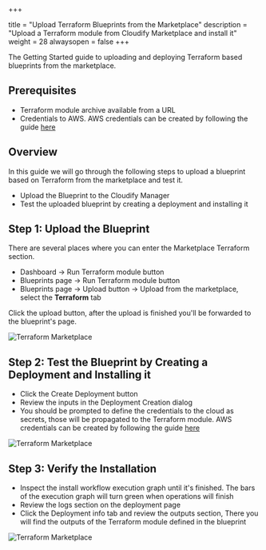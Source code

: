+++

title = "Upload Terraform Blueprints from the Marketplace"
description = "Upload a Terraform module from Cloudify Marketplace and install it"
weight = 28
alwaysopen = false
+++

The Getting Started guide to uploading and deploying Terraform based blueprints from the marketplace.

## Prerequisites
* Terraform module archive available from a URL
* Credentials to AWS. AWS credentials can be created by following the guide [here](https://docs.aws.amazon.com/IAM/latest/UserGuide/id_credentials_access-keys.html#Using_CreateAccessKey)


## Overview
In this guide we will go through the following steps to upload a blueprint based on Terraform from the marketplace and test it.

* Upload the Blueprint to the Cloudify Manager
* Test the uploaded blueprint by creating a deployment and installing it

## Step 1: Upload the Blueprint
There are several places where you can enter the Marketplace Terraform section.

* Dashboard -> Run Terraform module button
* Blueprints page -> Run Terraform module button
* Blueprints page -> Upload button -> Upload from the marketplace, select the **Terraform** tab

Click the upload button, after the upload is finished you'll be forwarded to the blueprint's page.


![Terraform Marketplace]( /images/trial_getting_started/tf/TtMarketplace.jpg )


## Step 2: Test the Blueprint by Creating a Deployment and Installing it
* Click the Create Deployment button
* Review the inputs in the Deployment Creation dialog
* You should be prompted to define the credentials to the cloud as secrets, those will be propagated to the Terraform module. AWS credentials can be created by following the guide [here](https://docs.aws.amazon.com/IAM/latest/UserGuide/id_credentials_access-keys.html#Using_CreateAccessKey)

![Terraform Marketplace]( /images/trial_getting_started/tf/TtMarketplace.jpg )


## Step 3: Verify the Installation
* Inspect the install workflow execution graph until it's finished. The bars of the execution graph will turn green when operations will finish
* Review the logs section on the deployment page
* Click the Deployment info tab and review the outputs section, There you will find the outputs of the Terraform module defined in the blueprint


![Terraform Marketplace]( /images/trial_getting_started/tf/TfInstall.jpg )
